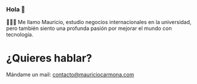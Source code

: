 ### Hola 👋

👨🏻‍💻 Me llamo Mauricio, estudio negocios internacionales en la universidad, pero también siento una profunda pasión por mejorar el mundo con tecnología.

# ¿Quieres hablar?

Mándame un mail: contacto@mauriciocarmona.com
